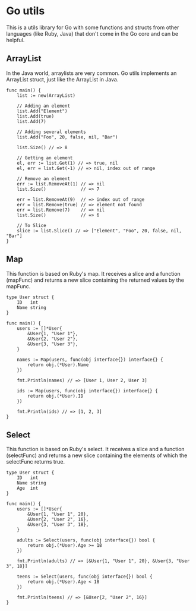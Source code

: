 # Go utils
This is a utils library for Go with some functions and structs from other languages (like Ruby, Java) that don't come in the Go core and can be helpful.

## ArrayList
In the Java world, arraylists are very common. Go utils implements an ArrayList struct, just like the ArrayList in Java.

    func main() {
        list := new(ArrayList)

        // Adding an element
        list.Add("Element")
        list.Add(true)
        list.Add(7)

        // Adding several elements
        list.Add("Foo", 20, false, nil, "Bar")

        list.Size() // => 8

        // Getting an element
        el, err := list.Get(1) // => true, nil
        el, err = list.Get(-1) // => nil, index out of range

        // Remove an element
        err := list.RemoveAt(1) // => nil
        list.Size()             // => 7

        err = list.RemoveAt(9)  // => index out of range
        err = list.Remove(true) // => element not found
        err = list.Remove(7)    // => nil
        list.Size()             // => 6

        // To Slice
        slice := list.Slice() // => ["Element", "Foo", 20, false, nil, "Bar"]
    }

## Map
This function is based on Ruby's map. It receives a slice and a function (mapFunc) and returns a new slice containing the returned values by the mapFunc.

    type User struct {
        ID   int
        Name string
    }

    func main() {
        users := []*User{
            &User{1, "User 1"},
            &User{2, "User 2"},
            &User{3, "User 3"},
        }

        names := Map(users, func(obj interface{}) interface{} {
            return obj.(*User).Name
        })

        fmt.Println(names) // => [User 1, User 2, User 3]

        ids := Map(users, func(obj interface{}) interface{} {
            return obj.(*User).ID
        })

        fmt.Println(ids) // => [1, 2, 3]
    }

## Select
This function is based on Ruby's select. It receives a slice and a function (selectFunc) and returns a new slice containing the elements of which the selectFunc returns true.

    type User struct {
        ID   int
        Name string
        Age  int
    }

    func main() {
        users := []*User{
            &User{1, "User 1", 20},
            &User{2, "User 2", 16},
            &User{3, "User 3", 18},
        }

        adults := Select(users, func(obj interface{}) bool {
            return obj.(*User).Age >= 18
        })

        fmt.Println(adults) // => [&User{1, "User 1", 20}, &User{3, "User 3", 18}]

        teens := Select(users, func(obj interface{}) bool {
            return obj.(*User).Age < 18
        })

        fmt.Println(teens) // => [&User{2, "User 2", 16}]
    }